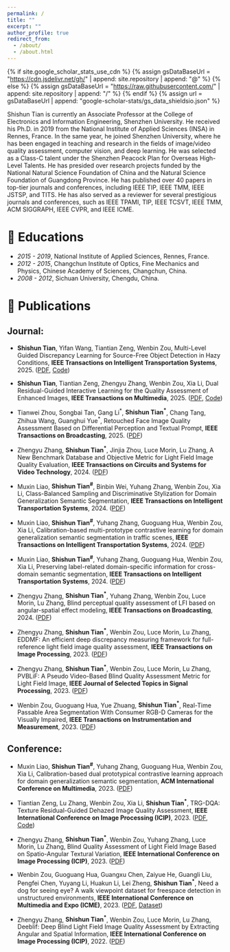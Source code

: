 ```yaml
---
permalink: /
title: ""
excerpt: ""
author_profile: true
redirect_from: 
  - /about/
  - /about.html
---
```


{% if site.google_scholar_stats_use_cdn %}
{% assign gsDataBaseUrl = "https://cdn.jsdelivr.net/gh/" | append: site.repository | append: "@" %}
{% else %}
{% assign gsDataBaseUrl = "https://raw.githubusercontent.com/" | append: site.repository | append: "/" %}
{% endif %}
{% assign url = gsDataBaseUrl | append: "google-scholar-stats/gs_data_shieldsio.json" %}

<span class='anchor' id='about-me'></span>

Shishun Tian is currently an Associate Professor at the College of Electronics and Information Engineering, Shenzhen University. He received his Ph.D. in 2019 from the National Institute of Applied Sciences (INSA) in Rennes, France. In the same year, he joined Shenzhen University, where he has been engaged in teaching and research in the fields of image/video quality assessment, computer vision, and deep learning. He was selected as a Class-C talent under the Shenzhen Peacock Plan for Overseas High-Level Talents. He has presided over research projects funded by the National Natural Science Foundation of China and the Natural Science Foundation of Guangdong Province. He has published over 40 papers in top-tier journals and conferences, including IEEE TIP, IEEE TMM, IEEE JSTSP, and TITS. He has also served as a reviewer for several prestigious journals and conferences, such as IEEE TPAMI, TIP, IEEE TCSVT, IEEE TMM, ACM SIGGRAPH, IEEE CVPR, and IEEE ICME.

# 📖 Educations
- *2015 - 2019*, National Institute of Applied Sciences, Rennes, France. 
- *2012 - 2015*, Changchun Institute of Optics, Fine Mechanics and Physics, Chinese Academy of Sciences, Changchun, China. 
- *2008 - 2012*, Sichuan University, Chengdu, China.


# 📝 Publications 
## Journal:

- **Shishun Tian**, Yifan Wang, Tiantian Zeng, Wenbin Zou, Multi-Level Guided Discrepancy Learning for Source-Free Object Detection in Hazy Conditions, **IEEE Transactions on Intelligent Transportation Systems**, 2025. ([PDF](https://ieeexplore.ieee.org/abstract/document/10972168), [Code](https://github.com/ShishunTian/MGDL-TITS2025))

- **Shishun Tian**, Tiantian Zeng, Zhengyu Zhang, Wenbin Zou, Xia Li, Dual Residual-Guided Interactive Learning for the Quality Assessment of Enhanced Images, **IEEE Transactions on Multimedia**, 2025. ([PDF](https://ieeexplore.ieee.org/abstract/document/10857451), [Code](https://github.com/ShishunTian/DRGQA-TMM2025))

- Tianwei Zhou, Songbai Tan, Gang Li<sup>\*</sup>, **Shishun Tian<sup>\*</sup>**, Chang Tang, Zhihua Wang, Guanghui Yue<sup>\*</sup>, Retouched Face Image Quality Assessment Based on Differential Perception and Textual Prompt, **IEEE Transactions on Broadcasting**, 2025. ([PDF](https://ieeexplore.ieee.org/abstract/document/10663283))

- Zhengyu Zhang, **Shishun Tian<sup>\*</sup>**, Jinjia Zhou, Luce Morin, Lu Zhang, A New Benchmark Database and Objective Metric for Light Field Image Quality Evaluation, **IEEE Transactions on Circuits and Systems for Video Technology**, 2024. ([PDF](https://ieeexplore.ieee.org/abstract/document/10735251))
<!-- - Muxin Liao, **Shishun Tian<sup>\#</sup>**, Yuhang Zhang, Guoguang Hua, Wenbin Zou, Xia Li, Considering representation diversity and prediction consistency for domain generalization semantic segmentation, **Knowledge-Based Systems**, 2024. ([PDF](https://www.sciencedirect.com/science/article/abs/pii/S0950705124012838)) -->

- Muxin Liao, **Shishun Tian<sup>\#</sup>**, Binbin Wei, Yuhang Zhang, Wenbin Zou, Xia Li, Class-Balanced Sampling and Discriminative Stylization for Domain Generalization Semantic Segmentation, **IEEE Transactions on Intelligent Transportation Systems**, 2024. ([PDF](https://ieeexplore.ieee.org/abstract/document/10759330))

- Muxin Liao, **Shishun Tian<sup>\#</sup>**, Yuhang Zhang, Guoguang Hua, Wenbin Zou, Xia Li, Calibration-based multi-prototype contrastive learning for domain generalization semantic segmentation in traffic scenes, **IEEE Transactions on Intelligent Transportation Systems**, 2024. ([PDF](https://ieeexplore.ieee.org/abstract/document/10682463))

- Muxin Liao, **Shishun Tian<sup>\#</sup>**, Yuhang Zhang, Guoguang Hua, Wenbin Zou, Xia Li, Preserving label-related domain-specific information for cross-domain semantic segmentation, **IEEE Transactions on Intelligent Transportation Systems**, 2024. ([PDF](https://ieeexplore.ieee.org/abstract/document/10507736))

<!-- - Muxin Liao, **Shishun Tian<sup>\#</sup>**, Yuhang Zhang, Guoguang Hua, Wenbin Zou, Xia Li, PDA: Progressive domain adaptation for semantic segmentation, **Knowledge-Based Systems**, 2024. ([PDF](https://www.sciencedirect.com/science/article/abs/pii/S0950705123009292)) -->
- Zhengyu Zhang, **Shishun Tian<sup>\*</sup>**, Yuhang Zhang, Wenbin Zou, Luce Morin, Lu Zhang, Blind perceptual quality assessment of LFI based on angular-spatial effect modeling, **IEEE Transactions on Broadcasting**, 2024. ([PDF](https://ieeexplore.ieee.org/abstract/document/10242029))

- Zhengyu Zhang, **Shishun Tian<sup>\*</sup>**, Wenbin Zou, Luce Morin, Lu Zhang, EDDMF: An efficient deep discrepancy measuring framework for full-reference light field image quality assessment, **IEEE Transactions on Image Processing**, 2023. ([PDF](https://ieeexplore.ieee.org/abstract/document/10319396))

- Zhengyu Zhang, **Shishun Tian<sup>\*</sup>**, Wenbin Zou, Luce Morin, Lu Zhang, PVBLiF: A Pseudo Video-Based Blind Quality Assessment Metric for Light Field Image, **IEEE Journal of Selected Topics in Signal Processing**, 2023. ([PDF](https://ieeexplore.ieee.org/abstract/document/10130290))

- Wenbin Zou, Guoguang Hua, Yue Zhuang, **Shishun Tian<sup>\*</sup>**, Real-Time Passable Area Segmentation With Consumer RGB-D Cameras for the Visually Impaired, **IEEE Transactions on Instrumentation and Measurement**, 2023. ([PDF](https://ieeexplore.ieee.org/abstract/document/10114419))





## Conference:

- Muxin Liao, **Shishun Tian<sup>\#</sup>**, Yuhang Zhang, Guoguang Hua, Wenbin Zou, Xia Li, Calibration-based dual prototypical contrastive learning approach for domain generalization semantic segmentation, **ACM International Conference on Multimedia**, 2023. ([PDF](https://dl.acm.org/doi/abs/10.1145/3581783.3611792))

- Tiantian Zeng, Lu Zhang, Wenbin Zou, Xia Li, **Shishun Tian<sup>\*</sup>**, TRG-DQA: Texture Residual-Guided Dehazed Image Quality Assessment, **IEEE International Conference on Image Processing (ICIP)**, 2023. ([PDF](https://ieeexplore.ieee.org/abstract/document/10222233/citations?tabFilter=papers#citations), [Code](https://github.com/ShishunTian/TRG-DQA-ICIP2023))

- Zhengyu Zhang, **Shishun Tian<sup>\*</sup>**, Wenbin Zou, Yuhang Zhang, Luce Morin, Lu Zhang, Blind Quality Assessment of Light Field Image Based on Spatio-Angular Textural Variation, **IEEE International Conference on Image Processing (ICIP)**, 2023. ([PDF](https://ieeexplore.ieee.org/abstract/document/10222216))

- Wenbin Zou, Guoguang Hua, Guangxu Chen, Zaiyue He, Guangli Liu, Pengfei Chen, Yuyang Li, Huakun Li, Lei Zheng, **Shishun Tian<sup>\*</sup>**, Need a dog for seeing eye? A walk viewpoint dataset for freespace detection in unstructured environments, **IEEE International Conference on Multimedia and Expo (ICME)**, 2023. ([PDF](https://ieeexplore.ieee.org/abstract/document/10219648), [Dataset](https://github.com/SensingAI/WVD-SZU))

- Zhengyu Zhang, **Shishun Tian<sup>\*</sup>**, Wenbin Zou, Luce Morin, Lu Zhang, Deeblif: Deep Blind Light Field Image Quality Assessment by Extracting Angular and Spatial Information, **IEEE International Conference on Image Processing (ICIP)**, 2022. ([PDF](https://ieeexplore.ieee.org/abstract/document/9897951))



